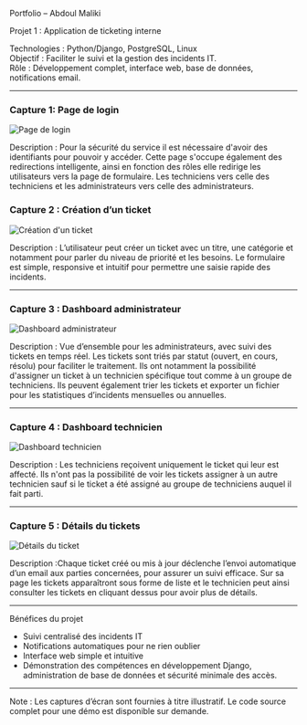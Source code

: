 Portfolio – Abdoul Maliki 

Projet 1 : Application de ticketing interne

Technologies : Python/Django, PostgreSQL, Linux  
Objectif : Faciliter le suivi et la gestion des incidents IT.  
Rôle : Développement complet, interface web, base de données, notifications email.

---

### Capture 1: Page de login
![Page de login](Images/Page_login.jpg)  

Description : Pour la sécurité du service il est nécessaire d'avoir des identifiants pour pouvoir y accéder. Cette page s'occupe également des redirections intelligente, ainsi en fonction des rôles elle redirige les utilisateurs vers la page de formulaire. Les techniciens vers celle des techniciens et les administrateurs vers celle des administrateurs.

### Capture 2 : Création d’un ticket
![Création d'un ticket](Images/Formulaire_ticket.jpg)  

Description : L’utilisateur peut créer un ticket avec un titre, une catégorie et notamment pour parler du niveau de priorité et les besoins. Le formulaire est simple, responsive et intuitif pour permettre une saisie rapide des incidents. 

---

### Capture 3 : Dashboard administrateur
![Dashboard administrateur](Images/Dashboard_admin.jpg)  

Description : Vue d’ensemble pour les administrateurs, avec suivi des tickets en temps réel. Les tickets sont triés par statut (ouvert, en cours, résolu) pour faciliter le traitement. Ils ont notamment la possibilité d'assigner un ticket à un technicien spécifique tout comme à un groupe de techniciens. Ils peuvent également trier les tickets et exporter un fichier pour les statistiques d’incidents mensuelles ou annuelles.

---

### Capture 4 : Dashboard technicien 
![Dashboard technicien](Images/Dashboard_technicien.jpg)  

Description : Les techniciens reçoivent uniquement le ticket qui leur est affecté. Ils n'ont pas la possibilité de voir les tickets assigner à un autre technicien sauf si le ticket a été assigné au groupe de techniciens auquel il fait parti.

---

### Capture 5 : Détails du tickets
![Détails du ticket ](Images/Détails_tickets.jpg)  

Description :Chaque ticket créé ou mis à jour déclenche l’envoi automatique d’un email aux parties concernées, pour assurer un suivi efficace. Sur sa page les tickets apparaîtront sous forme de liste et le technicien peut ainsi consulter les tickets en cliquant dessus pour avoir plus de détails.

---

 Bénéfices du projet
- Suivi centralisé des incidents IT  
- Notifications automatiques pour ne rien oublier  
- Interface web simple et intuitive  
- Démonstration des compétences en développement Django, administration de base de données et sécurité minimale des accès.

---

Note : Les captures d’écran sont fournies à titre illustratif. Le code source complet pour une démo est disponible sur demande.
